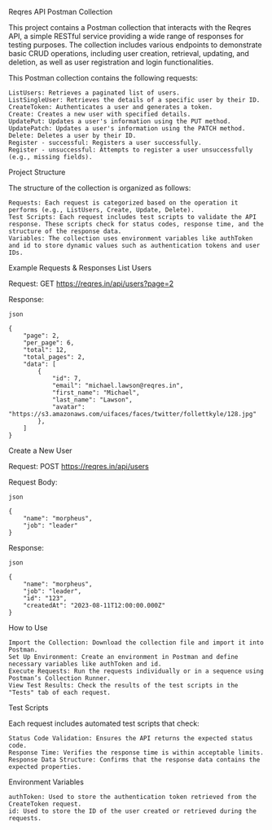 Reqres API Postman Collection

This project contains a Postman collection that interacts with the Reqres API, a simple RESTful service providing a wide range of responses for testing purposes. The collection includes various endpoints to demonstrate basic CRUD operations, including user creation, retrieval, updating, and deletion, as well as user registration and login functionalities.

This Postman collection contains the following requests:

    ListUsers: Retrieves a paginated list of users.
    ListSingleUser: Retrieves the details of a specific user by their ID.
    CreateToken: Authenticates a user and generates a token.
    Create: Creates a new user with specified details.
    UpdatePut: Updates a user's information using the PUT method.
    UpdatePatch: Updates a user's information using the PATCH method.
    Delete: Deletes a user by their ID.
    Register - successful: Registers a user successfully.
    Register - unsuccessful: Attempts to register a user unsuccessfully (e.g., missing fields).

Project Structure

The structure of the collection is organized as follows:

    Requests: Each request is categorized based on the operation it performs (e.g., ListUsers, Create, Update, Delete).
    Test Scripts: Each request includes test scripts to validate the API response. These scripts check for status codes, response time, and the structure of the response data.
    Variables: The collection uses environment variables like authToken and id to store dynamic values such as authentication tokens and user IDs.

Example Requests & Responses
List Users

Request: GET https://reqres.in/api/users?page=2

Response:
```
json

{
    "page": 2,
    "per_page": 6,
    "total": 12,
    "total_pages": 2,
    "data": [
        {
            "id": 7,
            "email": "michael.lawson@reqres.in",
            "first_name": "Michael",
            "last_name": "Lawson",
            "avatar": "https://s3.amazonaws.com/uifaces/faces/twitter/follettkyle/128.jpg"
        },
    ]
}
```
Create a New User

Request: POST https://reqres.in/api/users

Request Body:
```
json

{
    "name": "morpheus",
    "job": "leader"
}
```
Response:
```
json

{
    "name": "morpheus",
    "job": "leader",
    "id": "123",
    "createdAt": "2023-08-11T12:00:00.000Z"
}
```
How to Use

    Import the Collection: Download the collection file and import it into Postman.
    Set Up Environment: Create an environment in Postman and define necessary variables like authToken and id.
    Execute Requests: Run the requests individually or in a sequence using Postman’s Collection Runner.
    View Test Results: Check the results of the test scripts in the "Tests" tab of each request.

Test Scripts

Each request includes automated test scripts that check:

    Status Code Validation: Ensures the API returns the expected status code.
    Response Time: Verifies the response time is within acceptable limits.
    Response Data Structure: Confirms that the response data contains the expected properties.

Environment Variables

    authToken: Used to store the authentication token retrieved from the CreateToken request.
    id: Used to store the ID of the user created or retrieved during the requests.
